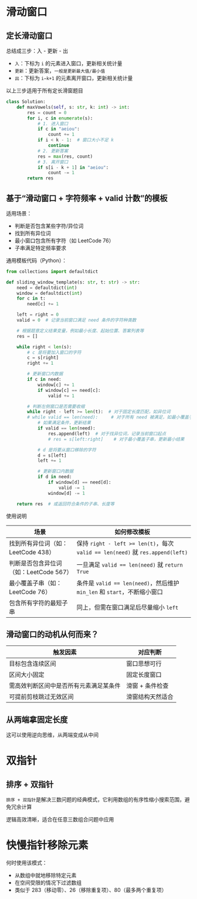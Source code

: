 # 滑动窗口

## 定长滑动窗口

总结成三步：入 - 更新 - 出
- `入`：下标为 `i` 的元素进入窗口，更新相关统计量
- `更新`：更新答案，`一般是更新最大值/最小值`
- `出`：下标为 `i−k+1` 的元素离开窗口，更新相关统计量

以上三步适用于所有定长滑窗题目

```python
class Solution:
    def maxVowels(self, s: str, k: int) -> int:
        res = count = 0
        for i, c in enumerate(s):
            # 1. 进入窗口
            if c in "aeiou":
                count += 1
            if i < k - 1:  # 窗口大小不足 k
                continue
            # 2. 更新答案
            res = max(res, count)
            # 3. 离开窗口
            if s[i - k + 1] in "aeiou":
                count -= 1
        return res
```

## 基于“滑动窗口 + 字符频率 + valid 计数”的模板

适用场景：
- 判断是否包含某些字符/异位词
- 找到所有异位词
- 最小窗口包含所有字符（如 LeetCode 76）
- 子串满足特定频率要求

通用模板代码（Python）：

```python
from collections import defaultdict

def sliding_window_template(s: str, t: str) -> str:
    need = defaultdict(int)
    window = defaultdict(int)
    for c in t:
        need[c] += 1

    left = right = 0
    valid = 0  # 记录当前窗口满足 need 条件的字符种类数

    # 根据题意定义结果变量，例如最小长度、起始位置、答案列表等
    res = []

    while right < len(s):
        # c 是将要加入窗口的字符
        c = s[right]
        right += 1

        # 更新窗口内数据
        if c in need:
            window[c] += 1
            if window[c] == need[c]:
                valid += 1

        # 判断左侧窗口是否需要收缩
        while right - left >= len(t):  # 对于固定长度匹配，如异位词
        # while valid == len(need):     # 对于所有 need 被满足，如最小覆盖子串
            # 如果满足条件，更新结果
            if valid == len(need):
                res.append(left)  # 对于找异位词，记录当前窗口起点
                # res = s[left:right]    # 对于最小覆盖子串，更新最小结果

            # d 是将要从窗口移除的字符
            d = s[left]
            left += 1

            # 更新窗口内数据
            if d in need:
                if window[d] == need[d]:
                    valid -= 1
                window[d] -= 1

    return res  # 或返回符合条件的子串、长度等
```

使用说明

| 场景 | 如何修改模板 |
| --- | --- |
| 找到所有异位词（如：LeetCode 438）| 保持 `right - left >= len(t)`，每次 `valid == len(need)` 就 `res.append(left)` |
| 判断是否包含异位词（如：LeetCode 567）| 一旦满足 `valid == len(need)` 就 `return True` |
| 最小覆盖子串（如：LeetCode 76）| 条件是 `valid == len(need)`，然后维护 `min_len` 和 `start`，不断缩小窗口 |
| 包含所有字符的最短子串 | 同上，但需在窗口满足后尽量缩小 `left` |

## 滑动窗口的动机从何而来？

| 触发因素 | 对应判断 |
| --- | --- |
| 目标包含连续区间 | 窗口思想可行 |
| 区间大小固定 | 固定长度窗口 |
| 需高效判断区间中是否所有元素满足某条件 | 滑窗 + 条件检查 |
| 可提前剪枝跳过无效区间 | 滑窗结构天然适合 |

## 从两端拿固定长度

这可以使用逆向思维，从两端变成从中间

# 双指针

## 排序 + 双指针

`排序 + 双指针`是解决三数问题的经典模式，它利用数组的有序性缩小搜索范围，避免冗余计算

逻辑高效清晰，适合在任意三数组合问题中应用

# 快慢指针移除元素

何时使用该模式：
- 从数组中就地移除特定元素
- 在空间受限的情况下过滤数组
- 类似于 283（移动零）、26（移除重复项）、80（最多两个重复项）